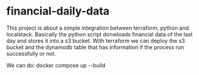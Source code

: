 # financial-daily-data

This project is about a simple integration between terraform, python and localstack.
Basically the python script donwloads financial data of the last day and stores it into a s3 bucket.
With terraform we can deploy the s3 bucket and the dynamodb table that has information if the process
run successfully or not.

We can do: docker compose up --build
